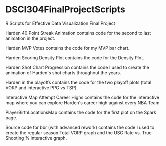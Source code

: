 # DSCI304FinalProjectScripts
R Scripts for Effective Data Visualization Final Project

Harden 40 Point Streak Animation contains code for the second to last animation in the project.

Harden MVP Votes contains the code for my MVP bar chart.

Harden Scoring Density Plot contains the code for the Density Plot.

Harden Shot Chart Progression contains the code I used to create the animation of Harden's shot charts throughout the years.

Harden in the playoffs contains the code for the two playoff plots (total VORP and interactive PPG vs TSP)

Interactive Map Attempt Career Highs contains the code for the interactive map where you can explore Harden's career high against every NBA Team.

PlayerBirthLocationsMap contains the code for the first plot on the Spark page.

Source code for bbr (with advanced rework) contains the code I used to create the regular season Total VORP graph and the USG Rate vs. True Shooting % interactive graph.
